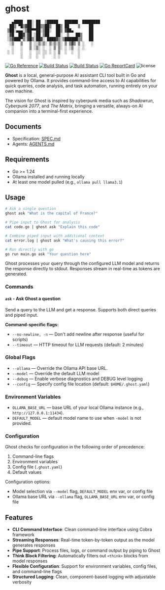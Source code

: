 # ghost

```text
   ▄████  ██░ ██  ▒█████   ██████  ████████
  ██▒ ▀█▒▓██░ ██▒▒██▒  ██▒ ██    ▒    ██
 ▒██░▄▄▄░▒██▀▀██░▒██░  ██▒ ▓██▄       ██
 ░▓█  ██▓░▓█ ░██ ▒██   ██░  ▒   ██▒   ██
 ░▒▓███▀▒░▓█▒░██▓░ ████▓▒░▒██████▒▒   ██
  ░▒   ▒   ▒ ░░▒░▒░ ▒░▒░▒░ ▒ ▒▓▒ ▒ ░   ░
   ░   ░   ▒ ░▒░ ░  ░ ▒ ▒░ ░ ░▒  ░ ░
 ░ ░   ░   ░  ░░ ░░ ░ ░ ▒  ░  ░  ░
       ░   ░  ░  ░    ░ ░        ░
```

[![Go Reference](https://pkg.go.dev/badge/github.com/theantichris/ghost.svg)](https://pkg.go.dev/github.com/theantichris/ghost) [![Build Status](https://github.com/theantichris/ghost/actions/workflows/go.yml/badge.svg)](https://github.com/theantichris/ghost/actions) [![Build Status](https://github.com/theantichris/ghost/actions/workflows/markdown.yml/badge.svg)](https://github.com/theantichris/ghost/actions) [![Go ReportCard](https://goreportcard.com/badge/theantichris/ghost)](https://goreportcard.com/report/theantichris/ghost) ![license](https://img.shields.io/badge/license-MIT-informational?style=flat)

**Ghost** is a local, general-purpose AI assistant CLI tool built in Go and powered by Ollama. It provides command-line access to AI capabilities for quick queries, code analysis, and task automation, running entirely on your own machine.

The vision for Ghost is inspired by cyberpunk media such as _Shadowrun_, _Cyberpunk 2077_, and _The Matrix_, bringing a versatile, always-on AI companion into a terminal-first experience.

## Documents

- Specification: [SPEC.md](SPEC.md)
- Agents: [AGENTS.md](AGENTS.md)

## Requirements

- Go >= 1.24
- Ollama installed and running locally
- At least one model pulled (e.g., `ollama pull llama3.1`)

## Usage

```bash
# Ask a single question
ghost ask "What is the capital of France?"

# Pipe input to Ghost for analysis
cat code.go | ghost ask "Explain this code"

# Combine piped input with additional context
cat error.log | ghost ask "What's causing this error?"

# Run directly with go
go run main.go ask "Your question here"
```

Ghost processes your query through the configured LLM model and returns the response directly to stdout. Responses stream in real-time as tokens are generated.

### Commands

#### `ask` - Ask Ghost a question

Send a query to the LLM and get a response. Supports both direct queries and piped input.

**Command-specific flags:**

- `--no-newline, -n` — Don't add newline after response (useful for scripts)
- `--timeout` — HTTP timeout for LLM requests (default: 2 minutes)

### Global Flags

- `--ollama` — Override the Ollama API base URL.
- `--model` — Override the default LLM model
- `--debug` — Enable verbose diagnostics and DEBUG level logging
- `--config` — Specify config file location (default: `$HOME/.ghost.yaml`)

### Environment Variables

- `OLLAMA_BASE_URL` — base URL of your local Ollama instance (e.g., `http://127.0.0.1:11434`).
- `DEFAULT_MODEL` — default model name to use when `-model` is not provided.

### Configuration

Ghost checks for configuration in the following order of precedence:

1. Command-line flags
2. Environment variables
3. Config file (`.ghost.yaml`)
4. Default values

Configuration options:

- Model selection via `--model` flag, `DEFAULT_MODEL` env var, or config file
- Ollama base URL via `--ollama` flag, `OLLAMA_BASE_URL` env var, or config file

## Features

- **CLI Command Interface**: Clean command-line interface using Cobra framework
- **Streaming Responses**: Real-time token-by-token output as the model generates responses
- **Pipe Support**: Process files, logs, or command output by piping to Ghost
- **Think Block Filtering**: Automatically filters out `<think>` blocks from model responses
- **Flexible Configuration**: Support for environment variables, config files, and command-line flags
- **Structured Logging**: Clean, component-based logging with adjustable verbosity
